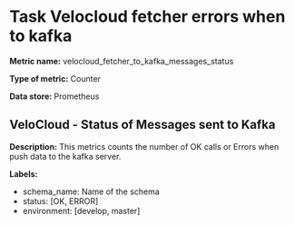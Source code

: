 # Task Velocloud fetcher errors when to kafka #

**Metric name:** velocloud_fetcher_to_kafka_messages_status

**Type of metric:** Counter

**Data store:** Prometheus

## VeloCloud  - Status of Messages sent to Kafka ##

**Description:** This metrics counts the number of OK calls or Errors when push data to the kafka server.

**Labels:**
- schema_name: Name of the schema
- status: [OK, ERROR]
- environment: [develop, master]